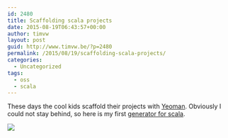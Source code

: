 ```yaml
---
id: 2480
title: Scaffolding scala projects
date: 2015-08-19T06:43:57+00:00
author: timvw
layout: post
guid: http://www.timvw.be/?p=2480
permalink: /2015/08/19/scaffolding-scala-projects/
categories:
  - Uncategorized
tags:
  - oss
  - scala
---
```

These days the cool kids scaffold their projects with [Yeoman](http://yeoman.io/). Obviously I could not stay behind, so here is my first [generator for scala](https://github.com/timvw/generator-scala).

![](https://camo.githubusercontent.com/2d553cce06333627904d8e33b61c91dfa7ae7bc4/687474703a2f2f692e696d6775722e636f6d2f4a4861416c424a2e706e67)</img>